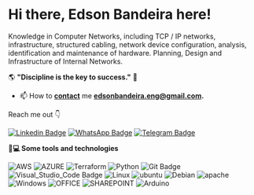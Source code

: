 # Hi there, Edson Bandeira here!

Knowledge in Computer Networks, including TCP / IP networks, infrastructure, structured cabling, network device configuration, analysis, identification and maintenance of hardware. Planning, Design and Infrastructure of Internal Networks.

   🌎 **"Discipline is the key to success."** 🧠


- 📫 How to **[contact](mailto:edsonbandeira.eng@gmail.com)** me **[edsonbandeira.eng@gmail.com](mailto:edsonbandeira.eng@gmail.com).**

 Reach me out  👇
 
[![Linkedin Badge](https://img.shields.io/badge/LinkedIn-0077B5?style=for-the-badge&logo=linkedin&logoColor=white&link=https://www.linkedin.com/in/bandeiraedson)](https://www.linkedin.com/in/bandeiraedson)
[![WhatsApp Badge](https://img.shields.io/badge/WhatsApp-25D366?style=for-the-badge&logo=whatsapp&logoColor=white&link=https://api.whatsapp.com/send?phone=5583996234826)](https://api.whatsapp.com/send?phone=5511947082793)
[![Telegram Badge](https://img.shields.io/badge/Telegram-2CA5E0?style=for-the-badge&logo=telegram&logoColor=white&link=https://t.me/manobrownied)](https://t.me/manobrownied)

**🚀💻 Some tools and technologies**

![AWS](https://img.shields.io/badge/Amazon_AWS-232F3E?style=for-the-badge&logo=amazon-aws&logoColor=white) ![AZURE](https://img.shields.io/badge/azure-%230072C6.svg?style=for-the-badge&logo=azure-devops&logoColor=white) ![Terraform](https://img.shields.io/badge/Terraform-7B42BC?style=for-the-badge&logo=terraform&logoColor=white) ![Python](https://img.shields.io/badge/python-%2314354C.svg?style=for-the-badge&logo=python&logoColor=white) ![Git Badge](https://img.shields.io/badge/Git-F05032?style=for-the-badge&logo=git&logoColor=white)![Visual_Studio_Code Badge](https://img.shields.io/badge/Visual_Studio_Code-0078D4?style=for-the-badge&logo=visual%20studio%20code&logoColor=white`) ![Linux](https://img.shields.io/badge/Linux-FCC624?style=for-the-badge&logo=linux&logoColor=black) ![ubuntu](https://img.shields.io/badge/Ubuntu-E95420?style=for-the-badge&logo=ubuntu&logoColor=white) ![Debian](https://img.shields.io/badge/Debian-A81D33?style=for-the-badge&logo=debian&logoColor=white) ![apache](https://img.shields.io/badge/apache-%23D42029.svg?style=for-the-badge&logo=apache&logoColor=white) ![Windows](https://img.shields.io/badge/Windows-0078D6?style=for-the-badge&logo=windows&logoColor=white) ![OFFICE](https://img.shields.io/badge/Microsoft_Office-D83B01?style=for-the-badge&logo=microsoft-office&logoColor=white) ![SHAREPOINT](https://img.shields.io/badge/Microsoft_SharePoint-0078D4?style=for-the-badge&logo=microsoft-sharepoint&logoColor=white) ![Arduino](https://img.shields.io/badge/-Arduino-00979D?style=for-the-badge&logo=Arduino&logoColor=white)
